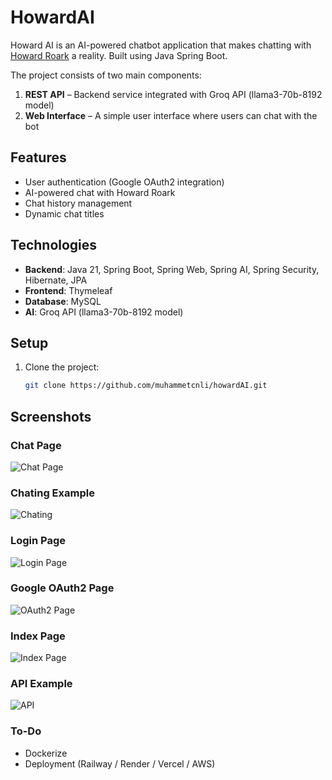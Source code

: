 # HowardAI

Howard AI is an AI-powered chatbot application that makes chatting with [Howard Roark](https://en.wikipedia.org/wiki/The_Fountainhead#:~:text=The%20novel%27s%20protagonist%2C-,Howard%20Roark,-%2C%20is%20an%20intransigent) a reality. Built using Java Spring Boot. 

The project consists of two main components:

1. **REST API** – Backend service integrated with Groq API (llama3-70b-8192 model)
2. **Web Interface** – A simple user interface where users can chat with the bot

## Features
- User authentication (Google OAuth2 integration)
- AI-powered chat with Howard Roark
- Chat history management
- Dynamic chat titles

## Technologies
- **Backend**: Java 21, Spring Boot, Spring Web, Spring AI, Spring Security, Hibernate, JPA
- **Frontend**: Thymeleaf
- **Database**: MySQL
- **AI**: Groq API (llama3-70b-8192 model)

## Setup
1. Clone the project:
   ```bash
   git clone https://github.com/muhammetcnli/howardAI.git

## Screenshots

### Chat Page
![Chat Page](https://github.com/muhammetcnli/howardAI/blob/main/howardAI/src/main/resources/static/images/chat.png?raw=true)

### Chating Example
![Chating](https://github.com/muhammetcnli/howardAI/blob/main/howardAI/src/main/resources/static/images/chatting.png?raw=true)

### Login Page
![Login Page](https://github.com/muhammetcnli/howardAI/blob/main/howardAI/src/main/resources/static/images/login_default.png?raw=true)

### Google OAuth2 Page
![OAuth2 Page](https://github.com/muhammetcnli/howardAI/blob/main/howardAI/src/main/resources/static/images/google_oauth2.png?raw=true)

### Index Page
![Index Page](https://raw.githubusercontent.com/muhammetcnli/howardAI/main/howardAI/src/main/resources/static/images/index.png)

### API Example
![API](https://github.com/muhammetcnli/howardAI/blob/main/howardAI/src/main/resources/static/images/api.png?raw=true)

### To-Do 
- Dockerize 
- Deployment (Railway / Render / Vercel / AWS)

